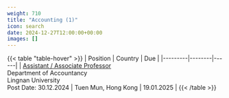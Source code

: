 ```yaml
---
weight: 710
title: "Accounting (1)"
icon: search
date: 2024-12-27T12:00:00+00:00
images: []
---
```



{{< table "table-hover" >}}
| Position | Country | Due |
|---------|--------|------|
| [Assistant / Associate Professor ](https://articleos.github.io/docs/ref/ref-0000001) <br> Department of Accountancy <br> Lingnan University <br> Post Date: 30.12.2024 | Tuen Mun, Hong Kong | 19.01.2025 |
{{< /table >}}